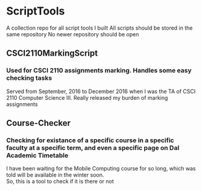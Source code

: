 # ScriptTools
A collection repo for all script tools I built
All scripts should be stored in the same repository
No newer repository should be open

## CSCI2110MarkingScript
### Used for CSCI 2110 assignments marking. Handles some easy checking tasks
Served from September, 2016 to December 2016 when I was the TA of CSCI 2110 Computer Science III.
Really released my burden of marking assignments

## Course-Checker
### Checking for existance of a specific course in a specific faculty at a specific term, and even a specific page on Dal Academic Timetable
I have been waiting for the Mobile Computing course for so long, which was told will be available in the winter soon.<br>
So, this is a tool to check if it is there or not
